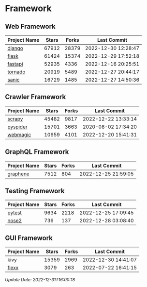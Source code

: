 # Framework

## Web Framework
| Project Name | Stars | Forks | Last Commit |
| ------------ | ----- | ----- | ----------- |
| [django](https://github.com/django/django) | 67912 | 28379 | 2022-12-30 12:28:47 |
| [flask](https://github.com/pallets/flask) | 61424 | 15374 | 2022-12-29 17:52:18 |
| [fastapi](https://github.com/tiangolo/fastapi) | 52935 | 4336 | 2022-12-16 20:25:51 |
| [tornado](https://github.com/tornadoweb/tornado) | 20919 | 5489 | 2022-12-27 20:44:17 |
| [sanic](https://github.com/sanic-org/sanic) | 16729 | 1485 | 2022-12-27 14:50:36 |

## Crawler Framework
| Project Name | Stars | Forks | Last Commit |
| ------------ | ----- | ----- | ----------- |
| [scrapy](https://github.com/scrapy/scrapy) | 45482 | 9817 | 2022-12-22 13:33:14 |
| [pyspider](https://github.com/binux/pyspider) | 15701 | 3663 | 2020-08-02 17:34:20 |
| [webmagic](https://github.com/code4craft/webmagic) | 10659 | 4101 | 2022-12-20 15:41:31 |

## GraphQL Framework
| Project Name | Stars | Forks | Last Commit |
| ------------ | ----- | ----- | ----------- |
| [graphene](https://github.com/graphql-python/graphene) | 7512 | 804 | 2022-12-25 21:59:05 |

## Testing Framework
| Project Name | Stars | Forks | Last Commit |
| ------------ | ----- | ----- | ----------- |
| [pytest](https://github.com/pytest-dev/pytest) | 9634 | 2218 | 2022-12-25 17:09:45 |
| [nose2](https://github.com/nose-devs/nose2) | 736 | 137 | 2022-12-28 03:08:40 |

## GUI Framework
| Project Name | Stars | Forks | Last Commit |
| ------------ | ----- | ----- | ----------- |
| [kivy](https://github.com/kivy/kivy) | 15359 | 2969 | 2022-12-30 14:41:07 |
| [flexx](https://github.com/flexxui/flexx) | 3079 | 263 | 2022-07-22 16:41:15 |

*Update Date: 2022-12-31T16:00:18*